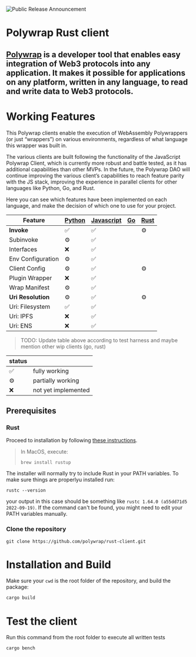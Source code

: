 ![Public Release Announcement](https://user-images.githubusercontent.com/5522128/177473887-2689cf25-7937-4620-8ca5-17620729a65d.png)

# Polywrap Rust client

## [Polywrap](https://polywrap.io) is a developer tool that enables easy integration of Web3 protocols into any application. It makes it possible for applications on any platform, written in any language, to read and write data to Web3 protocols.

# Working Features

This Polywrap clients enable the execution of WebAssembly Polywrappers (or just “wrappers”) on various environments, regardless of what language this wrapper was built in.

The various clients are built following the functionality of the JavaScript Polywrap Client, which is currently more robust and battle tested, as it has additional capabilities than other MVPs. In the future, the Polywrap DAO will continue improving the various client’s capabilities to reach feature parity with the JS stack, improving the experience in parallel clients for other languages like Python, Go, and Rust.

Here you can see which features have been implemented on each language, and make the decision of which one to use for your project.

| Feature | [Python](https://github.com/polywrap/python-client) | [Javascript](https://github.com/polywrap/toolchain) |  [Go]() | [Rust](https://github.com/polywrap/rust-client) |
| -- | -- | -- | -- | -- |
| **Invoke**  | ✅ | ✅ | | ⚙️|
| Subinvoke | ⚙️ | ✅ | | |
| Interfaces | ❌ | ✅ | | | 
| Env Configuration | ⚙️ | ✅ | | |
| Client Config | ⚙️ | ✅ | | ⚙️| 
| Plugin Wrapper | ❌ | ✅ | | | 
| Wrap Manifest | ⚙️ | ✅ | | | 
| **Uri Resolution** | ⚙️ | ✅ | | ⚙️ | 
| Uri: Filesystem|✅|✅| |
| Uri: IPFS |❌|✅| || |
| Uri: ENS |❌|✅| | | |

> TODO: Update table above according to test harness and maybe mention other wip clients (go, rust)

|status| |
| -- | -- |
|✅ | fully working|
|⚙️| partially working|
|❌|not yet implemented|

## Prerequisites

### Rust 

Proceed to installation by following [these instructions](https://www.rust-lang.org/tools/install).

>In MacOS, execute:
>```
>brew install rustup
>```

The installer will normally try to include Rust in your PATH variables. To make sure things are properlyu installed run: 
```
rustc --version
```
your output in this case should be something like `rustc 1.64.0 (a55dd71d5 2022-09-19)`. If the command can't be found, you might need to edit your PATH variables manually.


### Clone the repository
```
git clone https://github.com/polywrap/rust-client.git
```

# Installation and Build 

Make sure your `cwd` is the root folder of the repository, and build the package:

```
cargo build
```

# Test the client

Run this command from the root folder to execute all written tests
```
cargo bench
```
